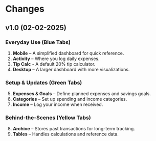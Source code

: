 # Changes
## v1.0 (02-02-2025)
### Everyday Use (Blue Tabs)
1. **Mobile** – A simplified dashboard for quick reference.  
2. **Activity** – Where you log daily expenses.
3. **Tip Calc** - A default 20% tip calculator. 
4. **Desktop** – A larger dashboard with more visualizations.  

### Setup & Updates (Green Tabs)
5. **Expenses & Goals** – Define planned expenses and savings goals.  
6. **Categories** – Set up spending and income categories.  
7. **Income** – Log your income when received.  

### Behind-the-Scenes (Yellow Tabs)
8. **Archive** – Stores past transactions for long-term tracking.  
9. **Tables** – Handles calculations and reference data. 
